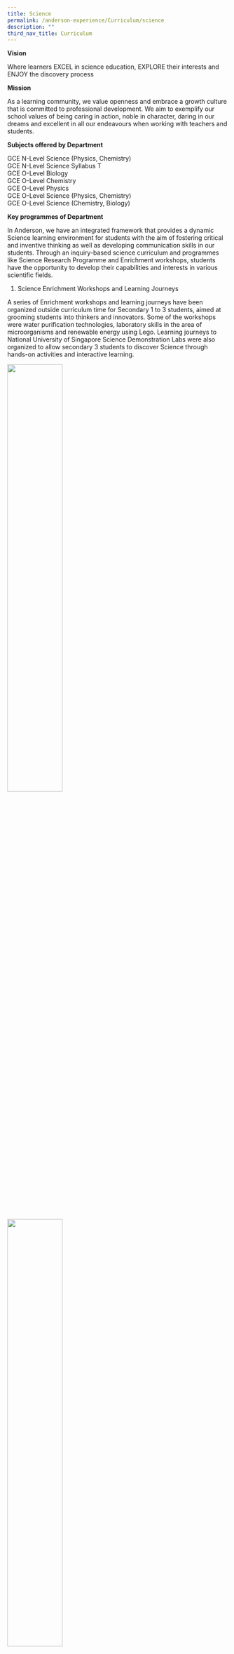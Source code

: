 ```yaml
---
title: Science
permalink: /anderson-experience/Curriculum/science
description: ""
third_nav_title: Curriculum
---
```

**Vision**

Where learners EXCEL in science education, EXPLORE their interests and ENJOY the discovery process


**Mission**

As a learning community, we value openness and embrace a growth culture that is committed to professional development. We aim to exemplify our school values of being caring in action, noble in character, daring in our dreams and excellent in all our endeavours when working with teachers and students.


**Subjects offered by Department**

GCE N-Level Science (Physics, Chemistry)
<br>GCE N-Level Science Syllabus T
<br>GCE O-Level Biology
<br>GCE O-Level Chemistry
<br>GCE O-Level Physics
<br>GCE O-Level Science (Physics, Chemistry)
<br>GCE O-Level Science (Chemistry, Biology)


**Key programmes of Department**

In Anderson, we have an integrated framework that provides a dynamic Science learning environment for students with the aim of fostering critical and inventive thinking as well as developing communication skills in our students. Through an inquiry-based science curriculum and programmes like Science Research Programme and Enrichment workshops, students have the opportunity to develop their capabilities and interests in various scientific fields. 


1) Science Enrichment Workshops and Learning Journeys

A series of Enrichment workshops and learning journeys have been organized outside curriculum time for Secondary 1 to 3 students, aimed at grooming students into thinkers and innovators. Some of the workshops were water purification technologies, laboratory skills in the area of microorganisms and renewable energy using Lego. Learning journeys to National University of Singapore Science Demonstration Labs were also organized to allow secondary 3 students to discover Science through hands-on activities and interactive learning.

<img src="/images/Picture%207.png" 
     style="width:50%">
		<img src="/images/Picture%208.jpg" 
     style="width:50%">
		<img src="/images/Picture%209.jpg" 
     style="width:50%">
<center> Learning Journey to NUS Demonstration Lab (Chemistry) </center>
<img src="/images/Picture%205.jpg" 
     style="width:50%"> <img src="/images/Picture%206.jpg" 
     style="width:50%">
<center> Learning Journey to NUS Demonstration Lab (Physics) </center>
<img src="/images/Picture%201.jpg" 
     style="width:50%">
<center> Renewable Energy Science Enrichment for Sec 2 students </center>

2) Science Research Programme (SRP)

SRP aims to infuse Science research skills and methods into the Lower Secondary Science Curriculum. Beyond lower secondary level, the Science Specialist Programme also provides the upper secondary students with an opportunity to  learn about the latest research developments from our partners in institutes of higher learning. In this programme, students participate in science research projects that undergraduates in our local universities are involved in. 


3) Anderson Science Week

The department has organised a series of activities to enhance students’ interest and exposure to science in real world context. Career talks by scientists from A*STAR, Mixology show by Science Centre, exhibits on the science behind how fireworks and vaccine works, and inter-class quizzes were some of the activities in which students learnt Science in engaging and authentic contexts.

<img src="/images/Picture%202.png" 
     style="width:50%">
<center> Sec 2 Interclass Science Quiz during EFL  </center>
<img src="/images/Picture%203.png" 
     style="width:50%">
		 <center>Engagement with Scientist Workshop  </center>
		 
4) 19th Elementz Science Project Competition 

Elementz Science Project Competition is an annual Science fair organized by our school for the North Zone primary and lower secondary students. The competition aims to generate interest in scientific study through investigative-type projects and at the same time, acts as a platform for schools to share their findings. Every year, more than 100 teams compete in the various categories : Primary 3 and 4, Primary 5 and 6, Secondary 1 and 2.


5) Science Talent Programme (STP)

Our STP is a two-year enriched curriculum differentiated for selected students who show great aptitude and strong interest in Science. Students in the programme are stretched through Olympiad trainings and given opportunities to participate in external Science competitions that go beyond the curriculum. Our students from STP have done well in the various competitions this year.


Our Achievements: 
42nd International C. B. Paul Science Quiz 2021
Gold award- Qin Weichen (4/1, 2021), Huang Yimin (4/1, 2021), Tan Le Hao, Jayden (4/1,2021)
Silver award- Christine Kho (4/1, 2021), Hu Xiran (4/1, 2021)
Bronze award- Das Debansha (4/1, 2021) and Damien Goh (4/1, 2021)
Third Runner-up for Team award - Qin Weichen (4/1, 2021), Tan Le Hao, Jayden (4/1,2021), Christine Kho (4/1, 2021), Preeti M Radhakrishnan (4/1, 2021)
10th International Biomedical Quiz 2021
Silver - Das Debansha (4/1, 2021)
Bronze - Huang Yimin (4/1, 2021),  Shirleen Anjeanette (4/1, 2021)

![](/images/Picture%204.jpg)
<center> 42nd International CB Paul Science Quiz </center>

22nd International Elementz Competition (Upper Secondary Category)
Gold - Edrea Tan (4/4, 2021), Mandy Low (4/4, 2021 and Sharleen (4/4,2021)
Silver - Lyu Qinhang (4/1,2021) Das Debansha (4/1, 2021), Tang J Ying (4/3, 2021), Megan Wong (4/5, 2021),
Silver - Tanio Kurea (3/1, 2021), Ong Chong En (3/2, 2021), Chen Yanjun (3/3, 2021), Jay Chong (3/4, 2021)


19th Elementz Science Project Competition (Lower Secondary Category)
Gold -  Shyamsundar (2/1,2021), D??ng Qu?nh Nh? (2/3, 2021), Huang Zekai (2/2, 2021), Denise Wan Xi Min (2/1, 2021) 
Silver - Sanvi Sahu (2/1, 2021), Devendran Yogeswari (2/1, 2021), Kamadchi Chandrasekar (2/1, 2021), Amani Sophia (2/1, 2021).


Singapore Youth Science Fair 2021
Distinction – Jayden Cai Jiachen (2/4, 2021), Gareth Goh Yu Heng (2/4, 2021), Goh Song Yi Benjamin (2/4, 2021), Lee Yun Xuan Eden (2/4, 2021)
Certificate of Accomplishment – Tan Jia Hui Jovina (2/4, 2021), Jaaziel Leong Le Xuan (2/4, 2021), Alyssa Sarah Low Hui Yi (2/4, 2021) 

National Science Challenge 2021
Semi-Finalist : Das Debansha (4/1, 2021), Justin Leong Qi Wei(4/1, 2021), Kho Yuan Jie(4/1, 2021), Gerald Neo (4/2, 2021)

**1.    Singapore Junior Physics Olympiad Achievement 2020**

| No. | Name | Award |
| -------- | -------- | -------- |
|1|Das Debansha (4/1, 2021)|Silver|
|2|Chen Helin (4/1, 2021)|Bronze|
|3|Chen Jinkai (4/1, 2021)|Bronze|

**2.    Singapore Junior Biology Olympiad Achievements 2020**

| No. | Name | Award |
| -------- | -------- | -------- |
|1|Low Hwee Yun, Mandy (4/4, 2021)|Gold|
|2|Shirleen Anjeanette (4/1, 2021)|Silver|
|3|Huang Yimin (4/1, 2021)|Silver|
|4|Christine Kho (4/1, 2021)|Silver|
|5|Das Debansha (4/1, 2021)|Silver|
|6|Edrea Tan (4/4, 2021)|Silver|
|7|Gao Yifei (4/4, 2021)|Bronze|
|8|Bek Shao Jun Zackary (4/4, 2021)|Honourable Mention|
|9|Muthukumar Gandhi Pooja (4/1, 2021)|Honourable Mention|
|10|Ong Hong Jiat (4/1, 2021)|Honourable Mention|


**3.    Singapore Junior Chemistry Olympiad Achievements 2020**


| No. | Name | Award |
| -------- | -------- | -------- |
|1|Damien Goh Jia Lun (4/1,2021)|Gold
|2|Gerald Neo (4/1,2021)|Gold
|3|Kho Yuan Jie (4/1,2021)|Gold
|4|Qin Weichen (4/1,2021)|Silver
|5|Das Debansha (4/1,2021)|Silver
|6|Shirleen Anjeanette (4/1, 2021)|Silver